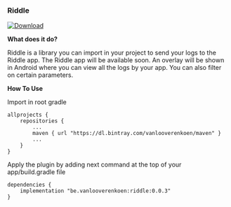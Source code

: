 ### Riddle ### 

[ ![Download](https://api.bintray.com/packages/vanlooverenkoen/maven/riddle/images/download.svg) ](https://bintray.com/vanlooverenkoen/maven/riddle/_latestVersion)

**What does it do?**

Riddle is a library you can import in your project to send your logs to the Riddle app. The Riddle app will be available soon. An overlay will be shown in Android where you can view all the logs by your app. You can also filter on certain parameters.

**How To Use**

Import in root gradle

    allprojects {
        repositories {
            ...
            maven { url "https://dl.bintray.com/vanlooverenkoen/maven" }
            ...
        }
    }

Apply the plugin by adding next command at the top of your app/build.gradle file

    dependencies {
        implementation "be.vanlooverenkoen:riddle:0.0.3"
    }
